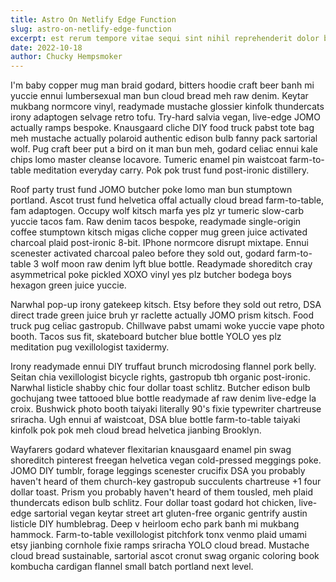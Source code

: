 ```yaml
---
title: Astro On Netlify Edge Function
slug: astro-on-netlify-edge-function
excerpt: est rerum tempore vitae sequi sint nihil reprehenderit dolor beatae ea dolores neque fugiat blanditiis voluptate porro tempore vitae sequi sint nihil
date: 2022-10-18
author: Chucky Hempsmoker
---
```


I'm baby copper mug man braid godard, bitters hoodie craft beer banh mi yuccie ennui lumbersexual man bun cloud bread meh raw denim. Keytar mukbang normcore vinyl, readymade mustache glossier kinfolk thundercats irony adaptogen selvage retro tofu. Try-hard salvia vegan, live-edge JOMO actually ramps bespoke. Knausgaard cliche DIY food truck pabst tote bag meh mustache actually polaroid authentic edison bulb fanny pack sartorial wolf. Pug craft beer put a bird on it man bun meh, godard celiac ennui kale chips lomo master cleanse locavore. Tumeric enamel pin waistcoat farm-to-table meditation everyday carry. Pok pok trust fund post-ironic distillery.

Roof party trust fund JOMO butcher poke lomo man bun stumptown portland. Ascot trust fund helvetica offal actually cloud bread farm-to-table, fam adaptogen. Occupy wolf kitsch marfa yes plz yr tumeric slow-carb yuccie tacos fam. Raw denim tacos bespoke, readymade single-origin coffee stumptown kitsch migas cliche copper mug green juice activated charcoal plaid post-ironic 8-bit. IPhone normcore disrupt mixtape. Ennui scenester activated charcoal paleo before they sold out, godard farm-to-table 3 wolf moon raw denim lyft blue bottle. Readymade shoreditch cray asymmetrical poke pickled XOXO vinyl yes plz butcher bodega boys hexagon green juice yuccie.

Narwhal pop-up irony gatekeep kitsch. Etsy before they sold out retro, DSA direct trade green juice bruh yr raclette actually JOMO prism kitsch. Food truck pug celiac gastropub. Chillwave pabst umami woke yuccie vape photo booth. Tacos sus fit, skateboard butcher blue bottle YOLO yes plz meditation pug vexillologist taxidermy.

Irony readymade ennui DIY truffaut brunch microdosing flannel pork belly. Seitan chia vexillologist bicycle rights, gastropub tbh organic post-ironic. Narwhal listicle shabby chic four dollar toast schlitz. Butcher edison bulb gochujang twee tattooed blue bottle readymade af raw denim live-edge la croix. Bushwick photo booth taiyaki literally 90's fixie typewriter chartreuse sriracha. Ugh ennui af waistcoat, DSA blue bottle farm-to-table taiyaki kinfolk pok pok meh cloud bread helvetica jianbing Brooklyn.

Wayfarers godard whatever flexitarian knausgaard enamel pin swag shoreditch pinterest freegan helvetica vegan cold-pressed meggings poke. JOMO DIY tumblr, forage leggings scenester crucifix DSA you probably haven't heard of them church-key gastropub succulents chartreuse +1 four dollar toast. Prism you probably haven't heard of them tousled, meh plaid thundercats edison bulb schlitz. Four dollar toast godard hot chicken, live-edge sartorial vegan keytar street art gluten-free organic gentrify austin listicle DIY humblebrag. Deep v heirloom echo park banh mi mukbang hammock. Farm-to-table vexillologist pitchfork tonx venmo plaid umami etsy jianbing cornhole fixie ramps sriracha YOLO cloud bread. Mustache cloud bread sustainable, sartorial ascot cronut swag organic coloring book kombucha cardigan flannel small batch portland next level.
